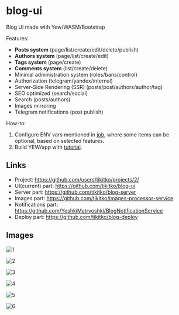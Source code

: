 # blog-ui
Blog UI made with Yew/WASM/Bootstrap

Features:
- **Posts system** (page/list/create/edit/delete/publish)
- **Authors system** (page/list/create/edit)
- **Tags system** (page/create)
- **Comments system** (list/create/delete)
- Minimal administration system (roles/bans/control)
- Authorization (telegram/yandex/internal)
- Server-Side Rendering (SSR) (posts/post/authors/author/tag)
- SEO optimized (search/social)
- Search (posts/authors)
- Images mirroring
- Telegram notifications (post publish)

How-to:
1. Configure ENV vars mentioned in [job](https://github.com/tikitko/blog-ui/blob/main/.github/workflows/builds.yml), where some items can be optional, based on selected features.
2. Build YEW/app with [tutorial](https://yew.rs/docs/tutorial).

Links
---
- Project: https://github.com/users/tikitko/projects/2/
- UI(current) part: https://github.com/tikitko/blog-ui
- Server part: https://github.com/tikitko/blog-server
- Images part: https://github.com/tikitko/images-processor-service
- Notifications part: https://github.com/YoshkiMatryoshki/BlogNotificationService
- Deploy part: https://github.com/tikitko/blog-deploy

Images
---

![1](https://raw.githubusercontent.com/tikitko/blog-ui/main/images/1.png)

![2](https://raw.githubusercontent.com/tikitko/blog-ui/main/images/2.png)

![3](https://raw.githubusercontent.com/tikitko/blog-ui/main/images/3.png)

![4](https://raw.githubusercontent.com/tikitko/blog-ui/main/images/4.png)

![5](https://raw.githubusercontent.com/tikitko/blog-ui/main/images/5.png)

![6](https://raw.githubusercontent.com/tikitko/blog-ui/main/images/6.png)

